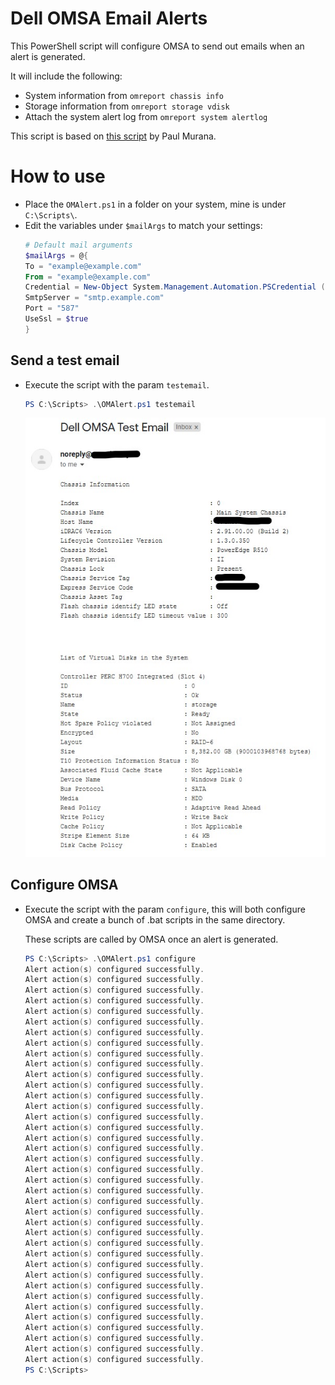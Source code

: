 # Dell OMSA Email Alerts
This PowerShell script will configure OMSA to send out emails when an alert is generated.

It will include the following:
- System information from `omreport chassis info`
- Storage information from `omreport storage vdisk`
- Attach the system alert log from `omreport system alertlog`

This script is based on [this script](https://www.tachytelic.net/2011/09/dell-poweredge-email-alerts/) by Paul Murana.

# How to use
- Place the `OMAlert.ps1` in a folder on your system, mine is under `C:\Scripts\`. 
- Edit the variables under `$mailArgs` to match your settings:
  ```PowerShell
  # Default mail arguments
  $mailArgs = @{
  To = "example@example.com"
  From = "example@example.com"
  Credential = New-Object System.Management.Automation.PSCredential ("example@example.com", ("password" | ConvertTo-SecureString -AsPlainText -Force ))
  SmtpServer = "smtp.example.com"
  Port = "587"
  UseSsl = $true
  }
  ```

## Send a test email
- Execute the script with the param `testemail`.
  ```PowerShell
  PS C:\Scripts> .\OMAlert.ps1 testemail
  ```
  ![](https://raw.githubusercontent.com/larsstoker/dell-omsa-email-alerts/master/images/omsaTestEmail.jpg)

## Configure OMSA
- Execute the script with the param `configure`, this will both     configure OMSA and create a bunch of .bat scripts in the same directory.

  These scripts are called by OMSA once an alert is generated.

  ```PowerShell
  PS C:\Scripts> .\OMAlert.ps1 configure
  Alert action(s) configured successfully.
  Alert action(s) configured successfully.
  Alert action(s) configured successfully.
  Alert action(s) configured successfully.
  Alert action(s) configured successfully.
  Alert action(s) configured successfully.
  Alert action(s) configured successfully.
  Alert action(s) configured successfully.
  Alert action(s) configured successfully.
  Alert action(s) configured successfully.
  Alert action(s) configured successfully.
  Alert action(s) configured successfully.
  Alert action(s) configured successfully.
  Alert action(s) configured successfully.
  Alert action(s) configured successfully.
  Alert action(s) configured successfully.
  Alert action(s) configured successfully.
  Alert action(s) configured successfully.
  Alert action(s) configured successfully.
  Alert action(s) configured successfully.
  Alert action(s) configured successfully.
  Alert action(s) configured successfully.
  Alert action(s) configured successfully.
  Alert action(s) configured successfully.
  Alert action(s) configured successfully.
  Alert action(s) configured successfully.
  Alert action(s) configured successfully.
  Alert action(s) configured successfully.
  Alert action(s) configured successfully.
  Alert action(s) configured successfully.
  Alert action(s) configured successfully.
  Alert action(s) configured successfully.
  Alert action(s) configured successfully.
  Alert action(s) configured successfully.
  Alert action(s) configured successfully.
  Alert action(s) configured successfully.
  Alert action(s) configured successfully.
  Alert action(s) configured successfully.
  PS C:\Scripts>
  ```